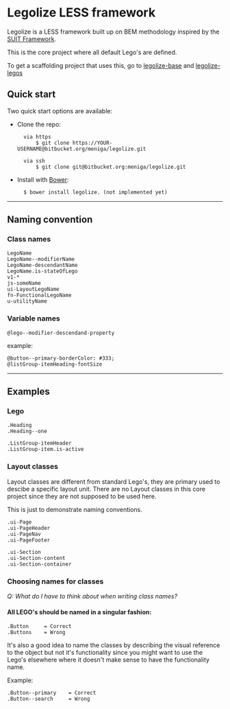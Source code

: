 # Legolize LESS framework

Legolize is a LESS framework built up on BEM methodology inspired by the [SUIT Framework](https://github.com/suitcss/suit/).

This is the core project where all default Lego's are defined.

To get a scaffolding project that uses this, go to [legolize-base](https://bitbucket.org/meniga/legolize-base) and [legolize-legos](https://bitbucket.org/meniga/legolize-legos)


## Quick start

Two quick start options are available:

- Clone the repo: 

    	via https    
        	$ git clone https://YOUR-USERNAME@bitbucket.org/meniga/legolize.git
        	     
        via ssh    
        	$ git clone git@bitbucket.org:meniga/legolize.git
    
  	
- Install with [Bower](http://bower.io): 
    
        $ bower install legolize. (not implemented yet)


---

## Naming convention

### Class names

	LegoName
	LegoName--modifierName
	LegoName-descendantName
	LegoName.is-stateOfLego
	v1-*
	js-someName
	ui-LayoutLegoName
	fn-FunctionalLegoName
	u-utilityName


### Variable names

    @lego--modifier-descendand-property 
	
example:

    @button--primary-borderColor: #333;
    @listGroup-itemHeading-fontSize


---
	
## Examples

### Lego

    .Heading
    .Heading--one 
    
    .ListGroup-itemHeader
    .ListGroup-item.is-active


### Layout classes

Layout classes are different from standard Lego's, they are primary used to descibe a specific layout unit.
There are no Layout classes in this core project since they are not supposed to be used here.

This is just to demonstrate naming conventions.

	.ui-Page
	.ui-PageHeader
	.ui-PageNav
	.ui-PageFooter

	.ui-Section
	.ui-Section-content
	.ui-Section-container


### Choosing names for classes

_Q: What do I have to think about when writing class names?_

#### All LEGO's should be named in a singular fashion:

	.Button		= Correct
	.Buttons	= Wrong


It's also a good idea to name the classes by describing the visual reference to the object but not it's functionality since you might want to use the Lego's elsewhere where it doesn't make sense to have the functionality name.

Example:

	.Button--primary 	= Correct
	.Button--search 	= Wrong


